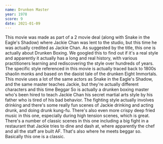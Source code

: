 ```yaml
---
name: Drunken Master
year: 1978
score: 9
date: 2021-01-09
---
```

This movie was made as part of a 2 movie deal (along with Snake in the Eagle's Shadow) where Jackie Chan was lent to the studio, but this time he was actually credited as Jackie Chan. As suggested by the title, this one is actually about Drunken Boxing. We googled this to find out if it's a real style and apparently it actually has a long and real history, with various practitioners learning and rediscovering the style over hundreds of years. The specific style referenced in this movie is actually traced back to 1800s shaolin monks and based on the daoist tale of the drunken Eight Immortals. This movie uses a lot of the same actors as Snake in the Eagle's Shadow, and the same master teaches Jackie, but they're actually different characters and this time Beggar So is actually a drunken boxing master who's been hired to teach Jackie Chan his secret martial arts style by his father who is tired of his bad behavior. The fighting style actually involves drinking and there's some really fun scenes of Jackie drinking and acting drunk, and doing drunk kung-fu. There's also even more crispy deep fried music in this one, especially during high tension scenes, which is great. There's a number of classic scenes in this one including a big fight in a restaurant that Jackie tries to dine and dash at, where apparently the chef and all the staff are built AF. That's also where he meets beggar so. Basically this one is a classic.
